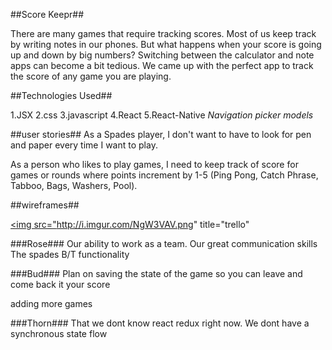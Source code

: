<!-- Title -->
##Score Keepr##


<!-- Problem -->


<!-- Descriptions -->
There are many games that require tracking scores. Most of us keep track by writing notes in our phones. But what happens when your score is going up and down by big numbers? Switching between the calculator and note apps can become a bit tedious. We came up with the perfect app to track the score of any game you are playing.



##Technologies Used##

1.JSX
2.css
3.javascript
4.React
5.React-Native
*Navigation*
*picker*
*models*




##user stories##
As a Spades player, I don't want to have to look for pen and paper every time I want to play.

As a person who likes to play games, I need to keep track of score for games or rounds where points increment by 1-5 (Ping Pong, Catch Phrase, Tabboo, Bags, Washers, Pool).


##wireframes##

<a href="http://imgur.com/NgW3VAV"><img src="http://i.imgur.com/NgW3VAV.png" title="trello"</a>

###Rose###
Our ability to work as a team.
Our great communication skills
The spades B/T functionality


###Bud###
Plan on saving the state of the game so you can leave and come back it your score

adding more games

###Thorn###
That we dont know react redux right now.
We dont have a synchronous state flow

